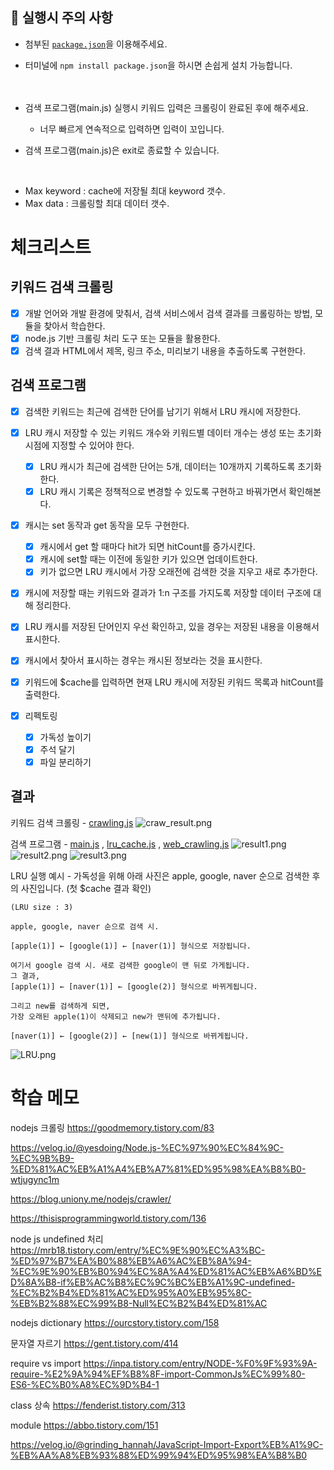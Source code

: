 ## 🔴 실행시 주의 사항

- 첨부된 [`package.json`](https://gist.githubusercontent.com/essential2189/ddb7a51dd3ff344bc6623d6135a6f08f/raw/6ea890f84ade304c7b296dbcb229d89093e5f9a6/package.json)을 이용해주세요.
- 터미널에 `npm install package.json`을 하시면 손쉽게 설치 가능합니다.
<br/><br/><br/>

- 검색 프로그램(main.js) 실행시 키워드 입력은 크롤링이 완료된 후에 해주세요.
  - 너무 빠르게 연속적으로 입력하면 입력이 꼬입니다.
- 검색 프로그램(main.js)은 exit로 종료할 수 있습니다.
<br/>

- Max keyword : cache에 저장될 최대 keyword 갯수.
- Max data : 크롤링할 최대 데이터 갯수.

# 체크리스트

## 키워드 검색 크롤링
 - [x] 개발 언어와 개발 환경에 맞춰서, 검색 서비스에서 검색 결과를 크롤링하는 방법, 모듈을 찾아서 학습한다.
 - [X] node.js 기반 크롤링 처리 도구 또는 모듈을 활용한다.
 - [x] 검색 결과 HTML에서 제목, 링크 주소, 미리보기 내용을 추출하도록 구현한다.

## 검색 프로그램
 - [x] 검색한 키워드는 최근에 검색한 단어를 남기기 위해서 LRU 캐시에 저장한다.
 - [x] LRU 캐시 저장할 수 있는 키워드 개수와 키워드별 데이터 개수는 생성 또는 초기화 시점에 지정할 수 있어야 한다.
   - [x] LRU 캐시가 최근에 검색한 단어는 5개, 데이터는 10개까지 기록하도록 초기화한다.
   - [x] LRU 캐시 기록은 정책적으로 변경할 수 있도록 구현하고 바꿔가면서 확인해본다.
 - [x] 캐시는 set 동작과 get 동작을 모두 구현한다.
   - [x] 캐시에서 get 할 때마다 hit가 되면 hitCount를 증가시킨다.
   - [x] 캐시에 set할 때는 이전에 동일한 키가 있으면 업데이트한다.
   - [x] 키가 없으면 LRU 캐시에서 가장 오래전에 검색한 것을 지우고 새로 추가한다.
 - [x] 캐시에 저장할 때는 키워드와 결과가 1:n 구조를 가지도록 저장할 데이터 구조에 대해 정리한다.
 - [x] LRU 캐시를 저장된 단어인지 우선 확인하고, 있을 경우는 저장된 내용을 이용해서 표시한다.
 - [x] 캐시에서 찾아서 표시하는 경우는 캐시된 정보라는 것을 표시한다.
 - [x] 키워드에 $cache를 입력하면 현재 LRU 캐시에 저장된 키워드 목록과 hitCount를 출력한다.

 - [x] 리펙토링
   - [x] 가독성 높이기
   - [x] 주석 달기
   - [x] 파일 분리하기
  
## 결과
키워드 검색 크롤링 - [crawling.js](https://gist.githubusercontent.com/essential2189/ddb7a51dd3ff344bc6623d6135a6f08f/raw/243b523a3bcafcc06c76a1be6baeb10c820d73ad/crawling.js)
![craw_result.png](https://gist.githubusercontent.com/essential2189/ddb7a51dd3ff344bc6623d6135a6f08f/raw/72d73b83e6176df66ea0c11e6696cd34d18f533b/craw_result.png)


검색 프로그램 - [main.js](https://gist.githubusercontent.com/essential2189/ddb7a51dd3ff344bc6623d6135a6f08f/raw/72d73b83e6176df66ea0c11e6696cd34d18f533b/main.js) , [lru_cache.js](https://gist.githubusercontent.com/essential2189/ddb7a51dd3ff344bc6623d6135a6f08f/raw/5dcb1f83851f86d4835626e4605dadd6c62b2a6c/lru_cache.js) , [web_crawling.js](https://gist.githubusercontent.com/essential2189/ddb7a51dd3ff344bc6623d6135a6f08f/raw/5dcb1f83851f86d4835626e4605dadd6c62b2a6c/web_crawling.js)
![result1.png](https://gist.githubusercontent.com/essential2189/ddb7a51dd3ff344bc6623d6135a6f08f/raw/72d73b83e6176df66ea0c11e6696cd34d18f533b/result1.png)
![result2.png](https://gist.githubusercontent.com/essential2189/ddb7a51dd3ff344bc6623d6135a6f08f/raw/72d73b83e6176df66ea0c11e6696cd34d18f533b/result2.png)
![result3.png](https://gist.githubusercontent.com/essential2189/ddb7a51dd3ff344bc6623d6135a6f08f/raw/72d73b83e6176df66ea0c11e6696cd34d18f533b/result3.png)


LRU 실행 예시 - 가독성을 위해 아래 사진은 apple, google, naver 순으로 검색한 후의 사진입니다. (첫 $cache 결과 확인)
```
(LRU size : 3)

apple, google, naver 순으로 검색 시.

[apple(1)] ← [google(1)] ← [naver(1)] 형식으로 저장됩니다.

여기서 google 검색 시. 새로 검색한 google이 맨 뒤로 가게됩니다.
그 결과,
[apple(1)] ← [naver(1)] ← [google(2)] 형식으로 바뀌게됩니다.

그리고 new를 검색하게 되면, 
가장 오래된 apple(1)이 삭제되고 new가 맨뒤에 추가됩니다.

[naver(1)] ← [google(2)] ← [new(1)] 형식으로 바뀌게됩니다.

```
![LRU.png](https://gist.githubusercontent.com/essential2189/ddb7a51dd3ff344bc6623d6135a6f08f/raw/0dd55132f543b983bbcc26f694f40242fdeb48fc/LRU.png)


# 학습 메모

nodejs 크롤링
https://goodmemory.tistory.com/83

https://velog.io/@yesdoing/Node.js-%EC%97%90%EC%84%9C-%EC%9B%B9-%ED%81%AC%EB%A1%A4%EB%A7%81%ED%95%98%EA%B8%B0-wtjugync1m

https://blog.uniony.me/nodejs/crawler/

https://thisisprogrammingworld.tistory.com/136


node js undefined 처리
https://mrb18.tistory.com/entry/%EC%9E%90%EC%A3%BC-%ED%97%B7%EA%B0%88%EB%A6%AC%EB%8A%94-%EC%9E%90%EB%B0%94%EC%8A%A4%ED%81%AC%EB%A6%BD%ED%8A%B8-if%EB%AC%B8%EC%9C%BC%EB%A1%9C-undefined-%EC%B2%B4%ED%81%AC%ED%95%A0%EB%95%8C-%EB%B2%88%EC%99%B8-Null%EC%B2%B4%ED%81%AC

nodejs dictionary
https://ourcstory.tistory.com/158

문자열 자르기
https://gent.tistory.com/414


require vs import
https://inpa.tistory.com/entry/NODE-%F0%9F%93%9A-require-%E2%9A%94%EF%B8%8F-import-CommonJs%EC%99%80-ES6-%EC%B0%A8%EC%9D%B4-1

class 상속
https://fenderist.tistory.com/313

module
https://abbo.tistory.com/151

https://velog.io/@grinding_hannah/JavaScript-Import-Export%EB%A1%9C-%EB%AA%A8%EB%93%88%ED%99%94%ED%95%98%EA%B8%B0
